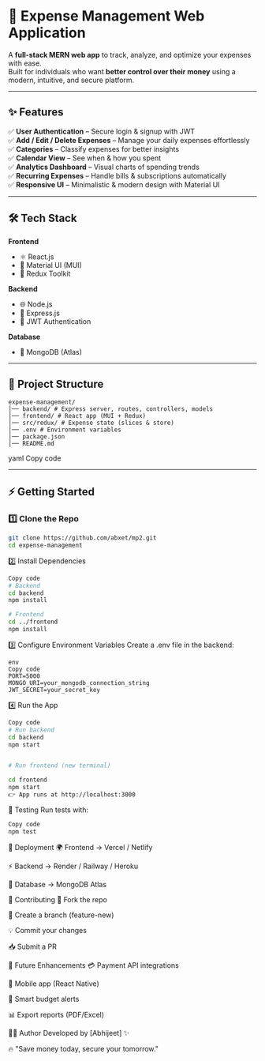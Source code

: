 # 💸 Expense Management Web Application  

A **full-stack MERN web app** to track, analyze, and optimize your expenses with ease.  
Built for individuals who want **better control over their money** using a modern, intuitive, and secure platform.  

---

## ✨ Features  

✅ **User Authentication** – Secure login & signup with JWT  
✅ **Add / Edit / Delete Expenses** – Manage your daily expenses effortlessly  
✅ **Categories** – Classify expenses for better insights  
✅ **Calendar View** – See when & how you spent  
✅ **Analytics Dashboard** – Visual charts of spending trends  
✅ **Recurring Expenses** – Handle bills & subscriptions automatically  
✅ **Responsive UI** – Minimalistic & modern design with Material UI  

---

## 🛠️ Tech Stack  

**Frontend**  
- ⚛️ React.js  
- 🎨 Material UI (MUI)  
- 🔄 Redux Toolkit  

**Backend**  
- 🌐 Node.js  
- 🚀 Express.js  
- 🔑 JWT Authentication  

**Database**  
- 🍃 MongoDB (Atlas)  

---

## 📂 Project Structure  
```
expense-management/
│── backend/ # Express server, routes, controllers, models
│── frontend/ # React app (MUI + Redux)
│── src/redux/ # Expense state (slices & store)
│── .env # Environment variables
│── package.json
│── README.md
```
yaml
Copy code

---

## ⚡ Getting Started  

### 1️⃣ Clone the Repo  
```bash
git clone https://github.com/abxet/mp2.git
cd expense-management
```
2️⃣ Install Dependencies
```bash
Copy code
# Backend
cd backend
npm install

# Frontend
cd ../frontend
npm install
```
3️⃣ Configure Environment Variables
Create a .env file in the backend:
```
env
Copy code
PORT=5000
MONGO_URI=your_mongodb_connection_string
JWT_SECRET=your_secret_key
```
4️⃣ Run the App
```bash
Copy code
# Run backend
cd backend
npm start


# Run frontend (new terminal)

cd frontend
npm start
👉 App runs at http://localhost:3000

```

🧪 Testing
Run tests with:

```bash
Copy code
npm test
```
🚀 Deployment
🌍 Frontend → Vercel / Netlify

⚡ Backend → Render / Railway / Heroku

🍃 Database → MongoDB Atlas

🤝 Contributing
🍴 Fork the repo

🌱 Create a branch (feature-new)

💡 Commit your changes

📥 Submit a PR

🔮 Future Enhancements
💳 Payment API integrations

📱 Mobile app (React Native)

🔔 Smart budget alerts

📊 Export reports (PDF/Excel)

👨‍💻 Author
Developed by [Abhijeet] ✨

🔥 "Save money today, secure your tomorrow."